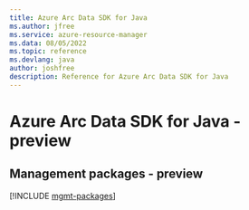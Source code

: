 ```yaml
---
title: Azure Arc Data SDK for Java
ms.author: jfree
ms.service: azure-resource-manager
ms.data: 08/05/2022
ms.topic: reference
ms.devlang: java
author: joshfree
description: Reference for Azure Arc Data SDK for Java
---
```

# Azure Arc Data SDK for Java - preview

## Management packages - preview
[!INCLUDE [mgmt-packages](arc-data-mgmt-index.md)]